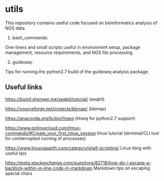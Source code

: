 # utils
This repository contains useful code focused on bioinformatics analysis of NGS data. 

1. bash_commands:

  One-liners and small scripts useful in environment setup, package management, resource requirements, and NGS file processing.

2. guideseq:

  Tips for running the python2.7 build of the guideseq analysis package. 

## Useful links
https://bioinf.shenwei.me/seqkit/tutorial/ (seqkit)

https://sourceforge.net/projects/bbmap/ (bbmap)

https://anaconda.org/bcbio/htseq (htseq for python2.7 support)

https://www.golinuxcloud.com/tmux-commands/#Create_your_first_tmux_session tmux tutorial (terminal/CLI tool for uninterrupted running of processes)

https://www.linuxvasanth.com/category/shell-scripting/ Linux blog with useful tips

https://meta.stackexchange.com/questions/82718/how-do-i-escape-a-backtick-within-in-line-code-in-markdown Markdown tips on escaping special chars
